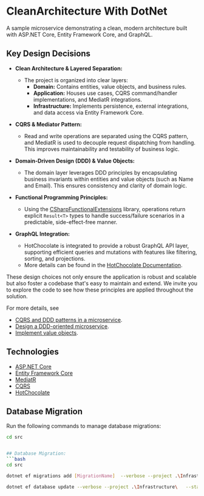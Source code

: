 # CleanArchitecture With DotNet

A sample microservice demonstrating a clean, modern architecture built with ASP.NET Core, Entity Framework Core, and GraphQL.

## Key Design Decisions

- **Clean Architecture & Layered Separation:**
  - The project is organized into clear layers:
    - **Domain:** Contains entities, value objects, and business rules.
    - **Application:** Houses use cases, CQRS command/handler implementations, and MediatR integrations.
    - **Infrastructure:** Implements persistence, external integrations, and data access via Entity Framework Core.

- **CQRS & Mediator Pattern:**
  - Read and write operations are separated using the CQRS pattern, and MediatR is used to decouple request dispatching from handling. This improves maintainability and testability of business logic.

- **Domain-Driven Design (DDD) & Value Objects:**
  - The domain layer leverages DDD principles by encapsulating business invariants within entities and value objects (such as Name and Email). This ensures consistency and clarity of domain logic.

- **Functional Programming Principles:**
  - Using the [CSharpFunctionalExtensions](https://github.com/vkhorikov/CSharpFunctionalExtensions) library, operations return explicit `Result<T>` types to handle success/failure scenarios in a predictable, side-effect-free manner.

- **GraphQL Integration:**
  - HotChocolate is integrated to provide a robust GraphQL API layer, supporting efficient queries and mutations with features like filtering, sorting, and projections.
  - More details can be found in the [HotChocolate Documentation](https://chillicream.com/docs/hotchocolate).

These design choices not only ensure the application is robust and scalable but also foster a codebase that's easy to maintain and extend. We invite you to explore the code to see how these principles are applied throughout the solution.

For more details, see
   - [CQRS and DDD patterns in a microservice](https://learn.microsoft.com/en-us/dotnet/architecture/microservices/microservice-ddd-cqrs-patterns/apply-simplified-microservice-cqrs-ddd-patterns).
   - [Design a DDD-oriented microservice](https://learn.microsoft.com/en-us/dotnet/architecture/microservices/microservice-ddd-cqrs-patterns/ddd-oriented-microservice).
   - [Implement value objects](https://learn.microsoft.com/en-us/dotnet/architecture/microservices/microservice-ddd-cqrs-patterns/implement-value-objects).



## Technologies

- [ASP.NET Core](https://docs.microsoft.com/en-us/aspnet/core/introduction-to-aspnet-core)
- [Entity Framework Core](https://docs.microsoft.com/en-us/ef/core/)
- [MediatR](https://github.com/jbogard/MediatR)
- [CQRS](https://learn.microsoft.com/en-us/azure/architecture/patterns/cqrs)
- [HotChocolate](https://chillicream.com/docs/hotchocolate)

## Database Migration

Run the following commands to manage database migrations:

```bash
cd src


## Database Migration: 
```bash
cd src
```

```bash
dotnet ef migrations add [MigrationName]  --verbose --project .\Infrastructure\   --startup-project .\Api\
```

```bash
dotnet ef database update --verbose --project .\Infrastructure\   --startup-project .\Api\
```



